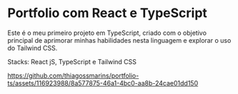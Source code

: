 # Portfolio com React e TypeScript

Este é o meu primeiro projeto em TypeScript, criado com o objetivo principal de aprimorar minhas habilidades nesta linguagem e explorar o uso do Tailwind CSS.

Stacks: React jS, TypeScript e Tailwind CSS




https://github.com/thiagossmarins/portfolio-ts/assets/116923988/8a577875-46a1-4bc0-aa8b-24cae01dd150


